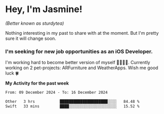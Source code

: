 # Hey, I'm Jasmine!
_(Better known as sturdytea)_

Nothing interesting in my past to share with at the moment. 
But I'm pretty sure it will change soon.

### I'm seeking for new job opportunities as an iOS Developer. 

I'm working hard to become better version of myself 🙇‍♀🏋️‍♀️. 
Currently working on 2 pet-projects: ARFurniture and WeatherApps. 
Wish me good luck 🍀


**My Activity for the past week**

<!--START_SECTION:waka-->

```txt
From: 09 December 2024 - To: 16 December 2024

Other   3 hrs           █████████████████████░░░░   84.48 %
Swift   33 mins         ████░░░░░░░░░░░░░░░░░░░░░   15.52 %
```

<!--END_SECTION:waka-->
